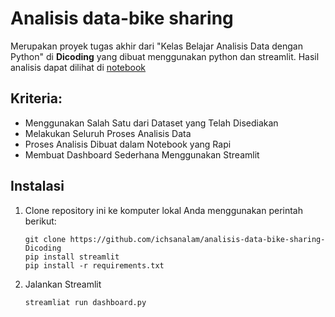 # Analisis data-bike sharing
Merupakan proyek tugas akhir dari "Kelas Belajar Analisis Data dengan Python" di **Dicoding** yang dibuat menggunakan python dan streamlit.
Hasil analisis dapat dilihat di [notebook](https://github.com/ichsanalam/analisis-data-bike-sharing-Dicoding/blob/main/notebook.ipynb)

## Kriteria:
- Menggunakan Salah Satu dari Dataset yang Telah Disediakan
- Melakukan Seluruh Proses Analisis Data
- Proses Analisis Dibuat dalam Notebook yang Rapi
- Membuat Dashboard Sederhana Menggunakan Streamlit

## Instalasi
1. Clone repository ini ke komputer lokal Anda menggunakan perintah berikut:
   ```shell
   git clone https://github.com/ichsanalam/analisis-data-bike-sharing-Dicoding
   pip install streamlit
   pip install -r requirements.txt
   ```
2. Jalankan Streamlit
   ```shell
   streamliat run dashboard.py
   ```
